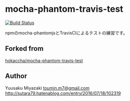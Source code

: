 # mocha-phantom-travis-test

[![Build Status](https://travis-ci.org/sutara79/mocha-phantom-travis-test.svg?branch=master)](https://travis-ci.org/sutara79/mocha-phantom-travis-test)

npmのmocha-phantomjsとTravisCIによるテストの練習です。

## Forked from
[hokaccha/mocha-phantom-travis-test](https://github.com/sutara79/mocha-phantom-travis-test)

## Author
Yuusaku Miyazaki <toumin.m7@gmail.com>  
http://sutara79.hatenablog.com/entry/2016/07/18/102319
